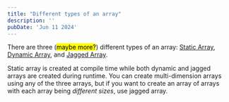 ```yaml
---
title: "Different types of an array"
description: ''
pubDate: 'Jun 11 2024'
---
```


There are three (<mark>maybe more?</mark>) different types of an array: [Static Array](/notes/static_array), [Dynamic Array](/notes/dynamic_array), and [Jagged Array](/notes/jagged_array).

Static array is created at compile time while both dynamic and jagged arrays are created during runtime. You can create multi-dimension arrays using any of the three arrays, but if you want to create an array of arrays with each array being _different sizes_, use jagged array.